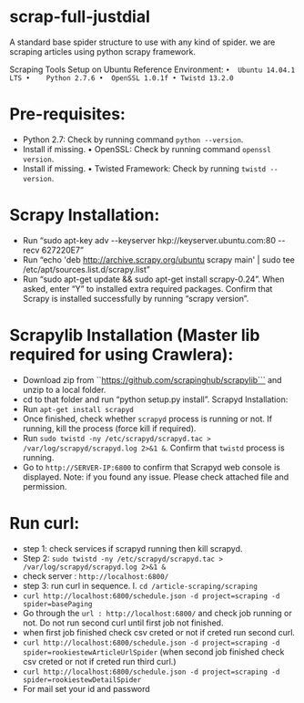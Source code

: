 # scrap-full-justdial


A standard base spider structure to use with any kind of spider. we are scraping articles using python scrapy framework.

Scraping Tools Setup on Ubuntu Reference Environment: ```•	Ubuntu 14.04.1 LTS •	Python 2.7.6 •	OpenSSL 1.0.1f • Twistd 13.2.0```

# Pre-requisites: 
- Python 2.7: Check by running command ```python --version```. 
- Install if missing. •	OpenSSL: Check by running command ```openssl version```. 
- Install if missing. •	Twisted Framework: Check by running ```twistd --version```. 
  

# Scrapy Installation:

- Run “sudo apt-key adv --keyserver hkp://keyserver.ubuntu.com:80 --recv 627220E7”
- Run “echo 'deb http://archive.scrapy.org/ubuntu scrapy main' | sudo tee /etc/apt/sources.list.d/scrapy.list”
- Run “sudo apt-get update && sudo apt-get install scrapy-0.24”. When asked, enter “Y” to installed extra required packages.
  Confirm that Scrapy is installed successfully by running “scrapy version”.


# Scrapylib Installation (Master lib required for using Crawlera):

- Download zip from ``https://github.com/scrapinghub/scrapylib``` and unzip to a local folder.
- cd to that folder and run “python setup.py install”. Scrapyd Installation:
- Run ```apt-get install scrapyd```
- Once finished, check whether ```scrapyd``` process is running or not. If running, kill the process (force kill if required).
- Run ```sudo twistd -ny /etc/scrapyd/scrapyd.tac > /var/log/scrapyd/scrapyd.log 2>&1 &```. Confirm that ```twistd``` process is running.
- Go to ```http://SERVER-IP:6800``` to confirm that Scrapyd web console is displayed.
Note: if you found any issue. Please check attached file and permission.

# Run curl:

- step 1: check services if scrapyd running then kill scrapyd. 
- Step 2: ```sudo twistd -ny /etc/scrapyd/scrapyd.tac > /var/log/scrapyd/scrapyd.log 2>&1 &``` 
- check server : ```http://localhost:6800/``` 
- step 3: run curl in sequence. I. 
  ```cd /article-scraping/scraping``` 
- ```curl http://localhost:6800/schedule.json -d project=scraping -d spider=basePaging``` 
- Go through the ```url : http://localhost:6800/``` and check job running or not. Do not run second curl until first job not finished. 
- when first job finished check csv creted or not if creted run second curl. 
- ```curl http://localhost:6800/schedule.json -d project=scraping -d spider=rookiestewArticleUrlSpider``` (when second job finished check csv creted or not if creted run third curl.) 
- ```curl http://localhost:6800/schedule.json -d project=scraping -d spider=rookiestewDetailSpider``` 
- For mail set your id and password
